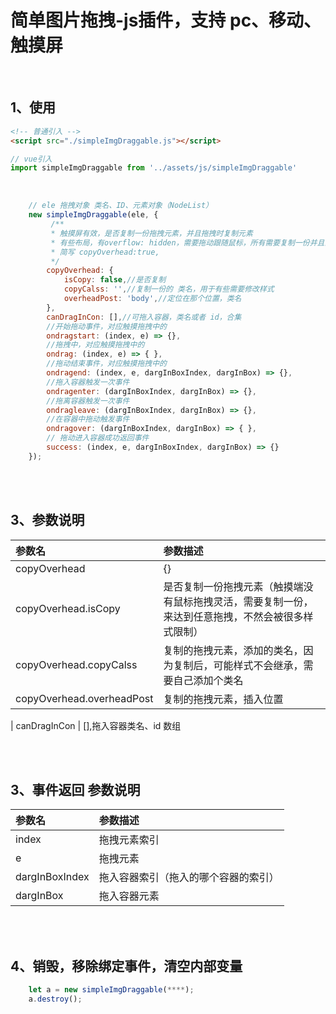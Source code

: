 # 简单图片拖拽-js插件，支持 pc、移动、触摸屏

<br/>

## 1、使用
```html
<!-- 普通引入 -->
<script src="./simpleImgDraggable.js"></script>
```
```js
// vue引入
import simpleImgDraggable from '../assets/js/simpleImgDraggable'
```


<br/>

```js
    // ele 拖拽对象 类名、ID、元素对象（NodeList）
    new simpleImgDraggable(ele, {
         /**
         * 触摸屏有效，是否复制一份拖拽元素，并且拖拽时复制元素
         * 有些布局，有overflow: hidden，需要拖动跟随鼠标，所有需要复制一份并且顶置，不复制的话，拖不出去
         * 简写 copyOverhead:true,
         */
        copyOverhead: {
            isCopy: false,//是否复制
            copyCalss: '',//复制一份的 类名，用于有些需要修改样式
            overheadPost: 'body',//定位在那个位置，类名
        },
        canDragInCon: [],//可拖入容器，类名或者 id，合集
        //开始拖动事件，对应触摸拖拽中的
        ondragstart: (index, e) => {},
        //拖拽中，对应触摸拖拽中的
        ondrag: (index, e) => { },
        //拖动结束事件，对应触摸拖拽中的
        ondragend: (index, e, dargInBoxIndex, dargInBox) => {},
        //拖入容器触发一次事件
        ondragenter: (dargInBoxIndex, dargInBox) => {},
        //拖离容器触发一次事件
        ondragleave: (dargInBoxIndex, dargInBox) => {},
        //在容器中拖动触发事件
        ondragover: (dargInBoxIndex, dargInBox) => { },
        // 拖动进入容器成功返回事件
        success: (index, e, dargInBoxIndex, dargInBox) => {}
    });
```

<br/><br/>

## 3、参数说明

参数名 | 参数描述
:------ | :------
copyOverhead    |   {}
copyOverhead.isCopy | 是否复制一份拖拽元素（触摸端没有鼠标拖拽灵活，需要复制一份，来达到任意拖拽，不然会被很多样式限制）
copyOverhead.copyCalss | 复制的拖拽元素，添加的类名，因为复制后，可能样式不会继承，需要自己添加个类名
copyOverhead.overheadPost | 复制的拖拽元素，插入位置
|
canDragInCon       | [],拖入容器类名、id 数组

<br/><br/>

## 3、事件返回 参数说明

参数名 | 参数描述
:------ | :------
index   |  拖拽元素索引
e       |  拖拽元素
dargInBoxIndex  |   拖入容器索引（拖入的哪个容器的索引）
dargInBox       |    拖入容器元素


<br/><br/>


## 4、销毁，移除绑定事件，清空内部变量

```js
    let a = new simpleImgDraggable(****);
    a.destroy();
```